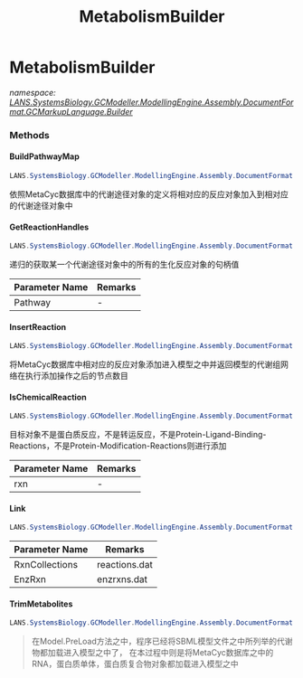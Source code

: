 ﻿---
title: MetabolismBuilder
---

# MetabolismBuilder
_namespace: [LANS.SystemsBiology.GCModeller.ModellingEngine.Assembly.DocumentFormat.GCMarkupLanguage.Builder](N-LANS.SystemsBiology.GCModeller.ModellingEngine.Assembly.DocumentFormat.GCMarkupLanguage.Builder.html)_



### Methods

#### BuildPathwayMap
```csharp
LANS.SystemsBiology.GCModeller.ModellingEngine.Assembly.DocumentFormat.GCMarkupLanguage.Builder.MetabolismBuilder.BuildPathwayMap(LANS.SystemsBiology.Assembly.MetaCyc.File.FileSystem.DatabaseLoadder,LANS.SystemsBiology.GCModeller.ModellingEngine.Assembly.DocumentFormat.GCMarkupLanguage.BacterialModel)
```
依照MetaCyc数据库中的代谢途径对象的定义将相对应的反应对象加入到相对应的代谢途径对象中

#### GetReactionHandles
```csharp
LANS.SystemsBiology.GCModeller.ModellingEngine.Assembly.DocumentFormat.GCMarkupLanguage.Builder.MetabolismBuilder.GetReactionHandles(LANS.SystemsBiology.GCModeller.ModellingEngine.Assembly.DocumentFormat.GCMarkupLanguage.GCML_Documents.XmlElements.Metabolism.Pathway,LANS.SystemsBiology.Assembly.MetaCyc.File.FileSystem.DatabaseLoadder,LANS.SystemsBiology.GCModeller.ModellingEngine.Assembly.DocumentFormat.GCMarkupLanguage.BacterialModel)
```
递归的获取某一个代谢途径对象中的所有的生化反应对象的句柄值

|Parameter Name|Remarks|
|--------------|-------|
|Pathway|-|


#### InsertReaction
```csharp
LANS.SystemsBiology.GCModeller.ModellingEngine.Assembly.DocumentFormat.GCMarkupLanguage.Builder.MetabolismBuilder.InsertReaction(LANS.SystemsBiology.Assembly.MetaCyc.File.DataFiles.Slots.Reaction,LANS.SystemsBiology.GCModeller.ModellingEngine.Assembly.DocumentFormat.GCMarkupLanguage.BacterialModel)
```
将MetaCyc数据库中相对应的反应对象添加进入模型之中并返回模型的代谢组网络在执行添加操作之后的节点数目

#### IsChemicalReaction
```csharp
LANS.SystemsBiology.GCModeller.ModellingEngine.Assembly.DocumentFormat.GCMarkupLanguage.Builder.MetabolismBuilder.IsChemicalReaction(LANS.SystemsBiology.Assembly.MetaCyc.File.DataFiles.Slots.Reaction)
```
目标对象不是蛋白质反应，不是转运反应，不是Protein-Ligand-Binding-Reactions，不是Protein-Modification-Reactions则进行添加

|Parameter Name|Remarks|
|--------------|-------|
|rxn|-|


#### Link
```csharp
LANS.SystemsBiology.GCModeller.ModellingEngine.Assembly.DocumentFormat.GCMarkupLanguage.Builder.MetabolismBuilder.Link(LANS.SystemsBiology.Assembly.MetaCyc.File.DataFiles.Reactions,LANS.SystemsBiology.Assembly.MetaCyc.File.DataFiles.Enzrxns,LANS.SystemsBiology.GCModeller.ModellingEngine.Assembly.DocumentFormat.GCMarkupLanguage.BacterialModel)
```


|Parameter Name|Remarks|
|--------------|-------|
|RxnCollections|reactions.dat|
|EnzRxn|enzrxns.dat|


#### TrimMetabolites
```csharp
LANS.SystemsBiology.GCModeller.ModellingEngine.Assembly.DocumentFormat.GCMarkupLanguage.Builder.MetabolismBuilder.TrimMetabolites(LANS.SystemsBiology.Assembly.MetaCyc.File.FileSystem.DatabaseLoadder,LANS.SystemsBiology.GCModeller.ModellingEngine.Assembly.DocumentFormat.GCMarkupLanguage.BacterialModel)
```

> 
>  在Model.PreLoad方法之中，程序已经将SBML模型文件之中所列举的代谢物都加载进入模型之中了，
>  在本过程中则是将MetaCyc数据库之中的RNA，蛋白质单体，蛋白质复合物对象都加载进入模型之中
>  




